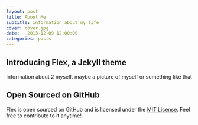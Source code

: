 ```yaml
---
layout: post
title: About Me
subtitle: information about my life
cover: cover.jpg
date:   2013-12-09 12:00:00
categories: posts
---
```


## Introducing Flex, a Jekyll theme

Information about 2 myself. maybe a picture of myself or something like that

## Open Sourced on GitHub

Flex is open sourced on GitHub and is licensed under the [MIT License](http://opensource.org/licenses/MIT). Feel free to contribute to it anytime!
